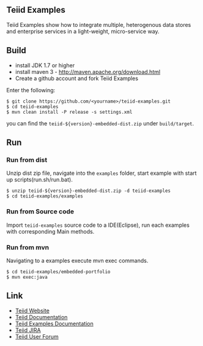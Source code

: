 ## Teiid Examples

Teiid Examples show how to integrate multiple, heterogenous data stores and enterprise services in a light-weight, micro-service way.

## Build

* install JDK 1.7 or higher
* install maven 3 - http://maven.apache.org/download.html
* Create a github account and fork Teiid Examples

Enter the following:

~~~
$ git clone https://github.com/<yourname>/teiid-examples.git
$ cd teiid-examples
$ mvn clean install -P release -s settings.xml
~~~

you can find the `teiid-${version}-embedded-dist.zip` under `build/target`.

## Run

### Run from dist

Unzip dist zip file, navigate into the `examples` folder, start example with start up scripts(run.sh/run.bat).

~~~~
$ unzip teiid-${version}-embedded-dist.zip -d teiid-examples
$ cd teiid-examples/examples
~~~~

### Run from Source code

Import `teiid-examples` source code to a IDE(Eclipse), run each examples with corresponding Main methods.

### Run from mvn 

Navigating to a examples execute mvn exec commands.

~~~
$ cd teiid-examples/embedded-portfolio
$ mvn exec:java
~~~

## Link

* [Teiid Website](http://teiid.org)
* [Teiid Documentation](http://www.jboss.org/teiid/docs)
* [Teiid Examples Documentation](https://docs.jboss.org/author/display/teiidexamples/Teiid+Examples)
* [Teiid JIRA](https://issues.jboss.org/browse/TEIID)
* [Teiid User Forum](https://community.jboss.org/en/teiid?view=discussions)
